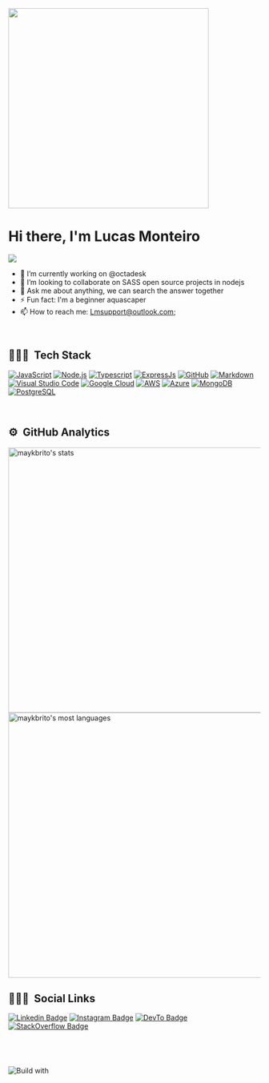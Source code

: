 <img src="https://media.giphy.com/media/evEgbkGON3VJ2YrGjM/giphy.gif" width="400px" height="400px">

# Hi there, I'm Lucas Monteiro 


![](https://visitor-badge.glitch.me/badge?page_id=lucasmonteiroi)

- 🔭 I’m currently working on @octadesk
- 👯 I’m looking to collaborate on SASS open source projects in nodejs
- 💬 Ask me about anything, we can search the answer together
- ⚡ Fun fact: I'm a beginner aquascaper
- 📫 How to reach me: Lmsupport@outlook.com;

<br />

## 👨🏾‍💻 &nbsp;Tech Stack

[![JavaScript](https://img.shields.io/badge/JavaScript-F7DF1E?style=for-the-badge&logo=javascript&logoColor=black)](https://developer.mozilla.org/pt-BR/docs/Web/JavaScript)
[![Node.js](https://img.shields.io/badge/Node.js-43853D?style=for-the-badge&logo=node.js&logoColor=white)](https://nodejs.org/en/)
[![Typescript](https://img.shields.io/badge/TypeScript-007ACC?style=for-the-badge&logo=typescript&logoColor=white)](https://www.typescriptlang.org/)
[![ExpressJs](	https://img.shields.io/badge/Express.js-404D59?style=for-the-badge)](https://expressjs.com/)
[![GitHub](https://img.shields.io/badge/GitHub-100000?style=for-the-badge&logo=github&logoColor=white)](https://github.com/)
[![Markdown](https://img.shields.io/badge/Markdown-000000?style=for-the-badge&logo=markdown&logoColor=white)](https://www.markdownguide.org/getting-started/)
[![Visual Studio Code](https://img.shields.io/badge/-Visual%20Studio%20Code-05122A?style=for-the-badge&logo=visual-studio-code&logoColor=007ACC)](https://code.visualstudio.com/)
[![Google Cloud](https://img.shields.io/badge/Google_Cloud-4285F4?style=for-the-badge&logo=google-cloud&logoColor=white)](https://cloud.google.com/)
[![AWS](https://img.shields.io/badge/Amazon_AWS-232F3E?style=for-the-badge&logo=amazon-aws&logoColor=white)](https://aws.amazon.com/)
[![Azure](https://img.shields.io/badge/Microsoft_Azure-0089D6?style=for-the-badge&logo=microsoft-azure&logoColor=white)](https://azure.microsoft.com/en-us/)
[![MongoDB](https://img.shields.io/badge/MongoDB-4EA94B?style=for-the-badge&logo=mongodb&logoColor=white)](https://www.mongodb.com/)
[![PostgreSQL](https://img.shields.io/badge/PostgreSQL-316192?style=for-the-badge&logo=postgresql&logoColor=white)](https://www.postgresql.org/)

<br />

## ⚙️ &nbsp;GitHub Analytics

<p align="left">
<img width="530em" src="https://github-readme-stats.vercel.app/api?username=lucasmonteiroi&show_icons=true&theme=vision-friendly-dark" alt="maykbrito's stats"/>
<img width="530em" src="https://github-readme-stats.vercel.app/api/top-langs/?username=lucasmonteiroi&layout=compact&theme=vision-friendly-dark" alt="maykbrito's most languages"/>
</p>

## 🧔🏽‍♂️ &nbsp;Social Links


[![Linkedin Badge](https://img.shields.io/badge/LinkedIn-0077B5?style=for-the-badge&logo=linkedin&logoColor=white)](https://www.linkedin.com/in/lucasmonteiroinacio/)
[![Instagram Badge](https://img.shields.io/badge/Instagram-E4405F?style=for-the-badge&logo=instagram&logoColor=white)](https://www.instagram.com/lucasmonteiroi/)
[![DevTo Badge](	https://img.shields.io/badge/dev.to-0A0A0A?style=for-the-badge&logo=dev.to&logoColor=white)](https://dev.to/lucasmonteiroi/)
[![StackOverflow Badge](	https://img.shields.io/badge/Stack_Overflow-FE7A16?style=for-the-badge&logo=stack-overflow&logoColor=white)](https://stackoverflow.com/users/6562579/lucas-monteiro-in%c3%a1cio)

<!--
**lucasmonteiroi/lucasmonteiroi** is a ✨ _special_ ✨ repository because its `README.md` (this file) appears on your GitHub profile.

Here are some ideas to get you started:

- 🔭 I’m currently working on ...
- 🌱 I’m currently learning ...
- 👯 I’m looking to collaborate on ...
- 🤔 I’m looking for help with ...
- 💬 Ask me about ...
- 📫 How to reach me: ...
- 😄 Pronouns: ...
- ⚡ Fun fact: ...
-->


## &nbsp;
![Build with](http://ForTheBadge.com/images/badges/built-with-love.svg)&nbsp;
